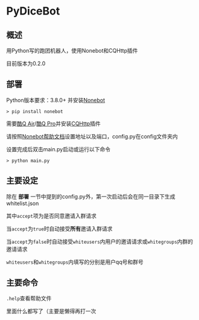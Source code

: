# PyDiceBot

## 概述

用Python写的跑团机器人，使用Nonebot和CQHttp插件

目前版本为0.2.0

## 部署

Python版本要求：3.8.0+ 并安装[Nonebot](https://github.com/richardchien/nonebot "Nonebot GitHub页面")

```
> pip install nonebot
```

需要[酷Q Air](https://cqp.cc/t/23253 "酷Q Air官方页面")/[酷Q Pro](https://cqp.cc/t/14901 "酷Q Pro官方页面")并安装[CQHttp](https://github.com/richardchien/coolq-http-api "CoolQ Http Api GitHub页面")插件

请按照[Nonebot帮助文档](https://nonebot.cqp.moe/guide/getting-started.html "Nonebot帮助文档 #开始使用")设置地址以及端口，config.py在config文件夹内

设置完成后双击main.py启动或运行以下命令

```
> python main.py
```

## 主要设定

除在 **部署** 一节中提到的config.py外，第一次启动后会在同一目录下生成whitelist.json

其中`accept`项为是否同意邀请入群请求

当`accept`为`true`时自动接受**所有**邀请入群请求

当`accept`为`false`时自动接受`whiteusers`内用户的邀请请求或`whitegroups`内群的邀请请求

`whiteusers`和`whitegroups`内填写的分别是用户qq号和群号

## 主要命令

`.help`查看帮助文件

里面什么都写了（主要是懒得再打一次